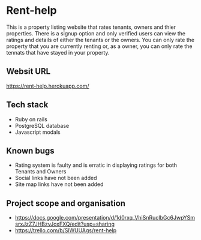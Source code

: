 # Rent-help

This is a property listing website that rates tenants, owners and thier properties. There is a signup option and only verified users can view the ratings and details of either the tenants or the owners. You can only rate the property that you are currently renting or, as a owner, you can only rate the tennats that have stayed in your property.

## Websit URL

https://rent-help.herokuapp.com/

## Tech stack

- Ruby on rails
- PostgreSQL database
- Javascript modals

## Known bugs

- Rating system is faulty and is erratic in displaying ratings for both Tenants and Owners
- Social links have not been added
- Site map links have not been added

## Project scope and organisation

- https://docs.google.com/presentation/d/1d0rxq_VhiSnRucIbGc6JwpYSmsrxJzZ7JHBzvJoxFXQ/edit?usp=sharing
- https://trello.com/b/SlWUUAgs/rent-help
